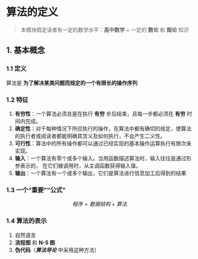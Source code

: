 # 算法的定义

> 本模块假定读者有一定的数学水平：**高中数学** + 一定的 **数论** 和 **图论** 知识

## 1. 基本概念

### 1.1 定义

算法是 **为了解决某类问题而规定的一个有限长的操作序列**

### 1.2 特征

1. **有穷性**：一个算法必须总是在执行 **有穷** 步后结束，且每一步都必须在 **有穷** 时间内完成。
2. **确定性**：对千每种情况下所应执行的操作，在算法中都有确切的规定，使算法的执行者或阅读者都能明确其含义及如何执行，不会产生二义性。
3. **可行性**：算法中的所有操作都可以通过已经实现的基本操作运算执行有限次来实现。
4. **输入**：一个算法有零个或多个输入。当用函数描述算法时，输入往往是通过形参表示的， 在它们被调用时，从主调函数获得输入值。
5. **输出**：一个算法有一个或多个输出，它们是算法进行信息加工后得到的结果

### 1.3 一个“重要”“公式”

$$程序=数据结构+算法$$

### 1.4 算法的表示

1. 自然语言
2. **流程图** 和 **N-S 图**
3. **伪代码**（**_算法导论_** 中采用这种方法）
